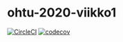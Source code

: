 # ohtu-2020-viikko1

[![CircleCI](https://circleci.com/gh/MelDv/ohtu-2020-viikko1.svg?style=svg)](https://circleci.com/gh/MelDv/ohtu-2020-viikko1) [![codecov](https://codecov.io/gh/MelDv/ohtu-2020-viikko1/branch/master/graph/badge.svg)](https://codecov.io/gh/MelDv/ohtu-2020-viikko1)
